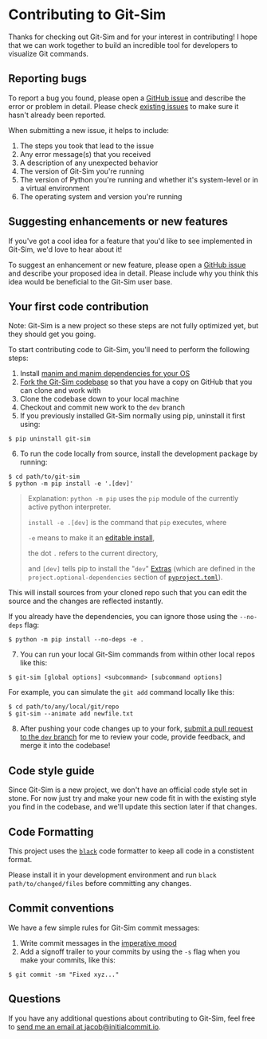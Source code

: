# Contributing to Git-Sim

Thanks for checking out Git-Sim and for your interest in contributing! I hope
that we can work together to build an incredible tool for developers to
visualize Git commands.

## Reporting bugs

To report a bug you found, please open a [GitHub issue](https://github.com/initialcommit-com/git-sim/issues/new)
and describe the error or problem in detail. Please check [existing issues](https://github.com/initialcommit-com/git-sim/issues)
to make sure it hasn't already been reported.

When submitting a new issue, it helps to include:

1) The steps you took that lead to the issue
2) Any error message(s) that you received
3) A description of any unexpected behavior
4) The version of Git-Sim you're running
5) The version of Python you're running and whether it's system-level or in a virtual environment
6) The operating system and version you're running

## Suggesting enhancements or new features

If you've got a cool idea for a feature that you'd like to see implemented in
Git-Sim, we'd love to hear about it!

To suggest an enhancement or new feature, please open a [GitHub issue](https://github.com/initialcommit-com/git-sim/issues/new)
and describe your proposed idea in detail. Please include why you think this
idea would be beneficial to the Git-Sim user base.

## Your first code contribution

Note: Git-Sim is a new project so these steps are not fully optimized yet, but
they should get you going.

To start contributing code to Git-Sim, you'll need to perform the following
steps:

1) Install [manim and manim dependencies for your OS](https://www.manim.community/)
2) [Fork the Git-Sim codebase](https://github.com/initialcommit-com/git-sim/fork)
so that you have a copy on GitHub that you can clone and work with
3) Clone the codebase down to your local machine
4) Checkout and commit new work to the `dev` branch
5) If you previously installed Git-Sim normally using pip, uninstall it first using:

```console
$ pip uninstall git-sim
```

6) To run the code locally from source, install the development package by running:

```console
$ cd path/to/git-sim
$ python -m pip install -e '.[dev]'
```

> Explanation: `python -m pip` uses the `pip` module of the currently active python interpreter.
>
> `install -e .[dev]` is the command that `pip` executes, where
>
> `-e` means to make it an [editable install](https://setuptools.pypa.io/en/latest/userguide/development_mode.html),
>
> the dot `.` refers to the current directory,
>
> and `[dev]` tells pip to install the "`dev`" [Extras](https://packaging.python.org/en/latest/tutorials/installing-packages/#installing-extras) (which are defined in the `project.optional-dependencies` section of [`pyproject.toml`](./pyproject.toml)).

This will install sources from your cloned repo such that you can edit the source and the changes are reflected instantly.

If you already have the dependencies, you can ignore those using the `--no-deps` flag:

```console
$ python -m pip install --no-deps -e .
```

7) You can run your local Git-Sim commands from within other local repos like this:

```console
$ git-sim [global options] <subcommand> [subcommand options]
```

For example, you can simulate the `git add` command locally like this:

```console
$ cd path/to/any/local/git/repo
$ git-sim --animate add newfile.txt
```

8) After pushing your code changes up to your fork, [submit a pull request to the `dev` branch](https://github.com/initialcommit-com/git-sim/compare) for me
to review your code, provide feedback, and merge it into the codebase!

## Code style guide

Since Git-Sim is a new project, we don't have an official code style set in
stone. For now just try and make your new code fit in with the existing style
you find in the codebase, and we'll update this section later if that changes.

## Code Formatting

This project uses the [`black`](https://github.com/psf/black) code formatter to keep all code in a constistent format.

Please install it in your development environment and run `black path/to/changed/files` before committing any changes.

## Commit conventions

We have a few simple rules for Git-Sim commit messages:

1) Write commit messages in the [imperative mood](https://initialcommit.com/blog/Git-Commit-Message-Imperative-Mood)
2) Add a signoff trailer to your commits by using the `-s` flag when you make
your commits, like this:

```
$ git commit -sm "Fixed xyz..."
```

## Questions

If you have any additional questions about contributing to Git-Sim, feel free
to [send me an email at jacob@initialcommit.io](mailto:jacob@initialcommit.io).
